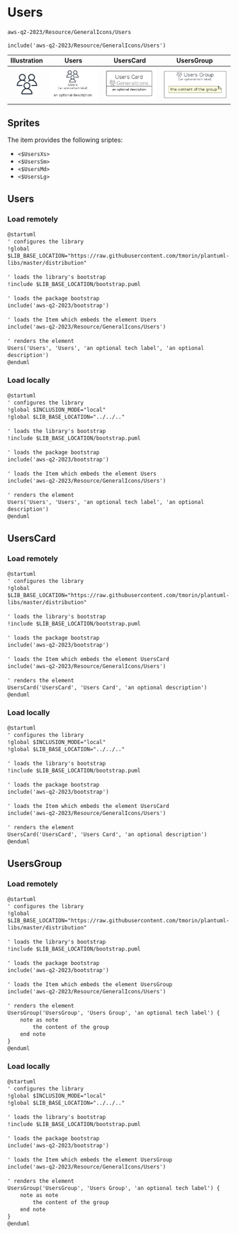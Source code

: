 # Users


```text
aws-q2-2023/Resource/GeneralIcons/Users
```

```text
include('aws-q2-2023/Resource/GeneralIcons/Users')
```



| Illustration | Users | UsersCard | UsersGroup |
| :---: | :---: | :---: | :---: |
| ![illustration for Illustration](../../../aws-q2-2023/Resource/GeneralIcons/Users.png) | ![illustration for Users](../../../aws-q2-2023/Resource/GeneralIcons/Users.Local.png) | ![illustration for UsersCard](../../../aws-q2-2023/Resource/GeneralIcons/UsersCard.Local.png) | ![illustration for UsersGroup](../../../aws-q2-2023/Resource/GeneralIcons/UsersGroup.Local.png) |



## Sprites
The item provides the following sriptes:

- `<$UsersXs>`
- `<$UsersSm>`
- `<$UsersMd>`
- `<$UsersLg>`





## Users

### Load remotely
```plantuml
@startuml
' configures the library
!global $LIB_BASE_LOCATION="https://raw.githubusercontent.com/tmorin/plantuml-libs/master/distribution"

' loads the library's bootstrap
!include $LIB_BASE_LOCATION/bootstrap.puml

' loads the package bootstrap
include('aws-q2-2023/bootstrap')

' loads the Item which embeds the element Users
include('aws-q2-2023/Resource/GeneralIcons/Users')

' renders the element
Users('Users', 'Users', 'an optional tech label', 'an optional description')
@enduml
```

### Load locally
```plantuml
@startuml
' configures the library
!global $INCLUSION_MODE="local"
!global $LIB_BASE_LOCATION="../../.."

' loads the library's bootstrap
!include $LIB_BASE_LOCATION/bootstrap.puml

' loads the package bootstrap
include('aws-q2-2023/bootstrap')

' loads the Item which embeds the element Users
include('aws-q2-2023/Resource/GeneralIcons/Users')

' renders the element
Users('Users', 'Users', 'an optional tech label', 'an optional description')
@enduml
```

## UsersCard

### Load remotely
```plantuml
@startuml
' configures the library
!global $LIB_BASE_LOCATION="https://raw.githubusercontent.com/tmorin/plantuml-libs/master/distribution"

' loads the library's bootstrap
!include $LIB_BASE_LOCATION/bootstrap.puml

' loads the package bootstrap
include('aws-q2-2023/bootstrap')

' loads the Item which embeds the element UsersCard
include('aws-q2-2023/Resource/GeneralIcons/Users')

' renders the element
UsersCard('UsersCard', 'Users Card', 'an optional description')
@enduml
```

### Load locally
```plantuml
@startuml
' configures the library
!global $INCLUSION_MODE="local"
!global $LIB_BASE_LOCATION="../../.."

' loads the library's bootstrap
!include $LIB_BASE_LOCATION/bootstrap.puml

' loads the package bootstrap
include('aws-q2-2023/bootstrap')

' loads the Item which embeds the element UsersCard
include('aws-q2-2023/Resource/GeneralIcons/Users')

' renders the element
UsersCard('UsersCard', 'Users Card', 'an optional description')
@enduml
```

## UsersGroup

### Load remotely
```plantuml
@startuml
' configures the library
!global $LIB_BASE_LOCATION="https://raw.githubusercontent.com/tmorin/plantuml-libs/master/distribution"

' loads the library's bootstrap
!include $LIB_BASE_LOCATION/bootstrap.puml

' loads the package bootstrap
include('aws-q2-2023/bootstrap')

' loads the Item which embeds the element UsersGroup
include('aws-q2-2023/Resource/GeneralIcons/Users')

' renders the element
UsersGroup('UsersGroup', 'Users Group', 'an optional tech label') {
    note as note
        the content of the group
    end note
}
@enduml
```

### Load locally
```plantuml
@startuml
' configures the library
!global $INCLUSION_MODE="local"
!global $LIB_BASE_LOCATION="../../.."

' loads the library's bootstrap
!include $LIB_BASE_LOCATION/bootstrap.puml

' loads the package bootstrap
include('aws-q2-2023/bootstrap')

' loads the Item which embeds the element UsersGroup
include('aws-q2-2023/Resource/GeneralIcons/Users')

' renders the element
UsersGroup('UsersGroup', 'Users Group', 'an optional tech label') {
    note as note
        the content of the group
    end note
}
@enduml
```

